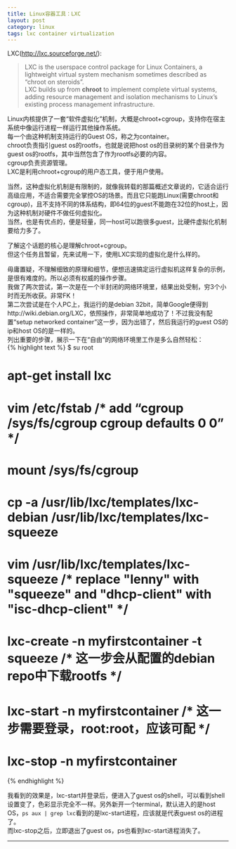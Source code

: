 ```yaml
---
title: Linux容器工具：LXC
layout: post
category: linux
tags: lxc container virtualization
---
```


LXC(http://lxc.sourceforge.net/):  

> LXC is the userspace control package for Linux Containers, a lightweight virtual system mechanism sometimes described as “chroot on steroids”.  
> LXC builds up from **chroot** to implement complete virtual systems, adding resource management and isolation mechanisms to Linux’s existing process management infrastructure.

Linux内核提供了一套“软件虚拟化”机制，大概是chroot+cgroup，支持你在宿主系统中像运行进程一样运行其他操作系统。  
每一个由这种机制支持运行的Guest OS，称之为container。  
chroot负责指引guest os的rootfs，也就是说把host os的目录树的某个目录作为guest os的rootfs，其中当然包含了作为rootfs必要的内容。  
cgroup负责资源管理。  
LXC是利用chroot+cgroup的用户态工具，便于用户使用。  

当然，这种虚拟化机制是有限制的，就像我转载的那篇概述文章说的，它适合运行高级应用，不适合需要完全掌控OS的场景。而且它只能跑Linux(需要chroot和cgroup)，且不支持不同的体系结构，即64位的guest不能跑在32位的host上，因为这种机制对硬件不做任何虚拟化。  
当然，也是有优点的，便是轻量，同一host可以跑很多guest，比硬件虚拟化机制要给力多了。  

了解这个话题的核心是理解chroot+cgroup。  
但这个任务且暂留，先来试用一下，使用LXC实现的虚拟化是什么样的。  

毋庸置疑，不理解细致的原理和细节，便想迅速搞定运行虚拟机这样复杂的示例，是很有难度的。所以必须有权威的操作步骤。  
我做了两次尝试，第一次是在一个半封闭的网络环境里，结果出处受制，穷3个小时而无所收获。非常FK！  
第二次尝试是在个人PC上，我运行的是debian 32bit，简单Google便得到http://wiki.debian.org/LXC，依照操作，非常简单地成功了！不过我没有配置“setup networked container”这一步，因为出错了，然后我运行的guest OS的ip和host OS的是一样的。  
列出重要的步骤，展示一下在“自由”的网络环境里工作是多么自然轻松：  
{% highlight text %}
$ su root
# apt-get install lxc
# vim /etc/fstab 	/* add “cgroup          /sys/fs/cgroup         cgroup  defaults        0       0” */
# mount /sys/fs/cgroup
# cp -a /usr/lib/lxc/templates/lxc-debian /usr/lib/lxc/templates/lxc-squeeze
# vim /usr/lib/lxc/templates/lxc-squeeze	/* replace "lenny" with "squeeze" and "dhcp-client" with "isc-dhcp-client" */
# lxc-create -n myfirstcontainer -t squeeze	/* 这一步会从配置的debian repo中下载rootfs */
# lxc-start -n myfirstcontainer		/* 这一步需要登录，root:root，应该可配 */
# lxc-stop -n myfirstcontainer
{% endhighlight %}

我看到的效果是，lxc-start并登录后，便进入了guest os的shell，可以看到shell设置变了，色彩显示完全不一样。另外新开一个terminal，默认进入的是host OS，`ps aux | grep lxc`看到的是lxc-start进程，应该就是代表guest os的进程了。  
而lxc-stop之后，立即退出了guest os，ps也看到lxc-start进程消失了。  

---

